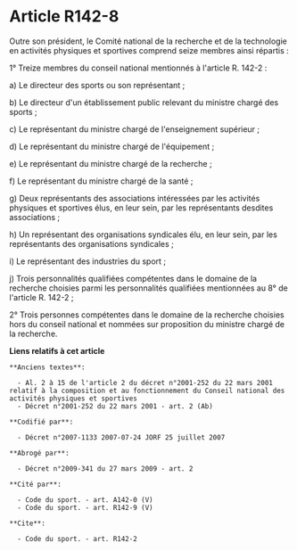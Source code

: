 # Article R142-8

Outre son président, le Comité national de la recherche et de la technologie en activités physiques et sportives comprend
seize membres ainsi répartis : 

1° Treize membres du conseil national mentionnés à l'article R. 142-2 : 

a) Le directeur des sports ou son représentant ; 

b) Le directeur d'un établissement public relevant du ministre chargé des sports ; 

c) Le représentant du ministre chargé de l'enseignement supérieur ; 

d) Le représentant du ministre chargé de l'équipement ; 

e) Le représentant du ministre chargé de la recherche ; 

f) Le représentant du ministre chargé de la santé ; 

g) Deux représentants des associations intéressées par les activités physiques et sportives élus, en leur sein, par les
représentants desdites associations ; 

h) Un représentant des organisations syndicales élu, en leur sein, par les représentants des organisations syndicales ; 

i) Le représentant des industries du sport ; 

j) Trois personnalités qualifiées compétentes dans le domaine de la recherche choisies parmi les personnalités qualifiées
mentionnées au 8° de l'article R. 142-2 ; 

2° Trois personnes compétentes dans le domaine de la recherche choisies hors du conseil national et nommées sur proposition
du ministre chargé de la recherche.

**Liens relatifs à cet article**

	**Anciens textes**:

	  - Al. 2 à 15 de l'article 2 du décret n°2001-252 du 22 mars 2001 relatif à la composition et au fonctionnement du Conseil national des activités physiques et sportives
	  - Décret n°2001-252 du 22 mars 2001 - art. 2 (Ab)

	**Codifié par**:

	  - Décret n°2007-1133 2007-07-24 JORF 25 juillet 2007

	**Abrogé par**:

	  - Décret n°2009-341 du 27 mars 2009 - art. 2

	**Cité par**:

	  - Code du sport. - art. A142-0 (V)
	  - Code du sport. - art. R142-9 (V)

	**Cite**:

	  - Code du sport. - art. R142-2
